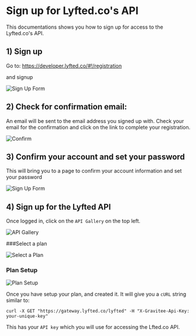 Sign up for Lyfted.co's API
============================
This documentations shows you how to sign up for access to the Lyfted.co's API.

## 1) Sign up

Go to: https://developer.lyfted.co/#!/registration

and signup

![Sign Up Form](https://raw.githubusercontent.com/sekka1/cloud-public/master/kubernetes/pods/gravitee/docs/signup-for-lyfted-api/pics/signup-form.png)

## 2) Check for confirmation email:

An email will be sent to the email address you signed up with.  Check your
email for the confirmation and click on the link to complete your registration.

![Confirm](https://raw.githubusercontent.com/sekka1/cloud-public/master/kubernetes/pods/gravitee/docs/signup-for-lyfted-api/pics/confirm-email.png)

## 3) Confirm your account and set your password

This will bring you to a page to confirm your account information and set your password

![Sign Up Form](https://raw.githubusercontent.com/sekka1/cloud-public/master/kubernetes/pods/gravitee/docs/signup-for-lyfted-api/pics/confirm-account.png)

## 4) Sign up for the Lyfted API
Once logged in, click on the `API Gallery` on the top left.

![API Gallery](https://raw.githubusercontent.com/sekka1/cloud-public/master/kubernetes/pods/gravitee/docs/signup-for-lyfted-api/pics/api-gallery.png)

###Select a plan

![Select a Plan](https://raw.githubusercontent.com/sekka1/cloud-public/master/kubernetes/pods/gravitee/docs/signup-for-lyfted-api/pics/select-a-plan.png)

### Plan Setup

![Plan Setup](https://raw.githubusercontent.com/sekka1/cloud-public/master/kubernetes/pods/gravitee/docs/signup-for-lyfted-api/pics/plan-setup.png)

Once you have setup your plan, and created it.  It will give you a `cURL` string similar to:

```
curl -X GET "https://gateway.lyfted.co/lyfted" -H "X-Gravitee-Api-Key: your-unique-key"
```

This has your `API key` which you will use for accessing the Lfted.co API.
